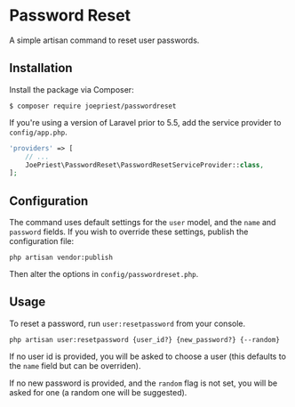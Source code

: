# Password Reset
A simple artisan command to reset user passwords.

## Installation

Install the package via Composer:

```shell
$ composer require joepriest/passwordreset
```

If you're using a version of Laravel prior to 5.5, add the service provider to `config/app.php`.

```php
'providers' => [
    // ...
    JoePriest\PasswordReset\PasswordResetServiceProvider::class,
];
```

## Configuration

The command uses default settings for the `user` model, and the `name` and `password` fields. If you wish to override these settings, publish the configuration file:
```shell
php artisan vendor:publish
```
Then alter the options in `config/passwordreset.php`.

## Usage

To reset a password, run `user:resetpassword` from your console.

```shell
php artisan user:resetpassword {user_id?} {new_password?} {--random}
```

If no user id is provided, you will be asked to choose a user (this defaults to the `name` field but can be overriden).

If no new password is provided, and the `random` flag is not set, you will be asked for one (a random one will be suggested).
